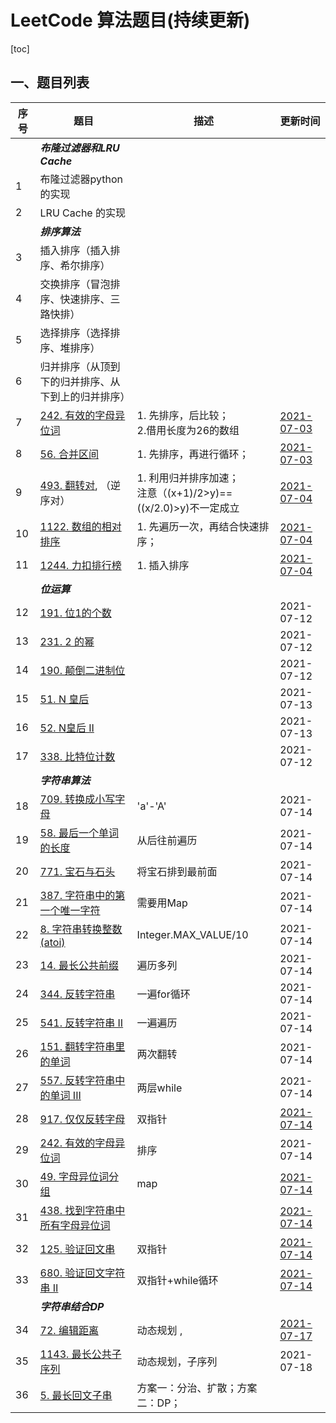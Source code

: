 # LeetCode 算法题目(持续更新)

[toc]

## 一、题目列表

| 序号 | 题目                                                         | 描述                                                         | 更新时间                                                     |
| ---- | ------------------------------------------------------------ | ------------------------------------------------------------ | ------------------------------------------------------------ |
|      | ***布隆过滤器和LRU Cache***                                  |                                                              |                                                              |
| 1    | 布隆过滤器python的实现                                       |                                                              |                                                              |
| 2    | LRU Cache 的实现                                             |                                                              |                                                              |
|      | ***排序算法***                                               |                                                              |                                                              |
| 3    | 插入排序（插入排序、希尔排序）                               |                                                              |                                                              |
| 4    | 交换排序（冒泡排序、快速排序、三路快排）                     |                                                              |                                                              |
| 5    | 选择排序（选择排序、堆排序）                                 |                                                              |                                                              |
| 6    | 归并排序（从顶到下的归并排序、从下到上的归并排序）           |                                                              |                                                              |
| 7    | [242. 有效的字母异位词](https://leetcode-cn.com/problems/valid-anagram/) | 1. 先排序，后比较；<br />2.借用长度为26的数组                | [2021-07-03](https://gitee.com/lf-ren/arts/blob/master/LeetCodeWP/src/main/java/com/hef/review/review01sort/work01/LeetCode242ValidAnagram.java) |
| 8    | [56. 合并区间](https://leetcode-cn.com/problems/merge-intervals/) | 1. 先排序，再进行循环；                                      | [2021-07-03](https://gitee.com/lf-ren/arts/blob/master/LeetCodeWP/src/main/java/com/hef/review/review01sort/work01/LeetCode56MergeIntervals.java) |
| 9    | [493. 翻转对](https://leetcode-cn.com/problems/reverse-pairs/), （逆序对） | 1. 利用归并排序加速；<br />注意（(x+1)/2>y)==((x/2.0)>y)不一定成立 | [2021-07-04](https://gitee.com/lf-ren/arts/blob/master/LeetCodeWP/src/main/java/com/hef/review/review01sort/work01/LeetCode493ReversePairs.java) |
| 10   | [1122. 数组的相对排序](https://leetcode-cn.com/problems/relative-sort-array/) | 1. 先遍历一次，再结合快速排序；                              | [2021-07-04](https://gitee.com/lf-ren/arts/blob/master/LeetCodeWP/src/main/java/com/hef/review/review01sort/work01/LeetCode1122RelativeSortArray.java) |
| 11   | [1244. 力扣排行榜](https://leetcode-cn.com/problems/design-a-leaderboard/) | 1. 插入排序                                                  | [2021-07-04](https://gitee.com/lf-ren/arts/blob/master/LeetCodeWP/src/main/java/com/hef/review/review01sort/work01/LeetCode1244DesignALeaderboard.java) |
|      | ***位运算***                                                 |                                                              |                                                              |
| 12   | [191. 位1的个数](https://leetcode-cn.com/problems/number-of-1-bits/) |                                                              | 2021-07-12                                                   |
| 13   | [231. 2 的幂](https://leetcode-cn.com/problems/power-of-two/) |                                                              | 2021-07-12                                                   |
| 14   | [190. 颠倒二进制位](https://leetcode-cn.com/problems/reverse-bits/) |                                                              | 2021-07-12                                                   |
| 15   | [51. N 皇后](https://leetcode-cn.com/problems/n-queens/)     |                                                              | 2021-07-13                                                   |
| 16   | [52. N皇后 II](https://leetcode-cn.com/problems/n-queens-ii/) |                                                              | 2021-07-13                                                   |
| 17   | [338. 比特位计数](https://leetcode-cn.com/problems/counting-bits/) |                                                              | 2021-07-12                                                   |
|      | ***字符串算法***                                             |                                                              |                                                              |
| 18   | [709. 转换成小写字母](https://leetcode-cn.com/problems/to-lower-case/) | 'a'-'A'                                                      | 2021-07-14                                                   |
| 19   | [58. 最后一个单词的长度](https://leetcode-cn.com/problems/length-of-last-word/) | 从后往前遍历                                                 | 2021-07-14                                                   |
| 20   | [771. 宝石与石头](https://leetcode-cn.com/problems/jewels-and-stones/) | 将宝石排到最前面                                             | 2021-07-14                                                   |
| 21   | [387. 字符串中的第一个唯一字符](https://leetcode-cn.com/problems/first-unique-character-in-a-string/) | 需要用Map                                                    | 2021-07-14                                                   |
| 22   | [8. 字符串转换整数 (atoi)](https://leetcode-cn.com/problems/string-to-integer-atoi/) | Integer.MAX_VALUE/10                                         | 2021-07-14                                                   |
| 23   | [14. 最长公共前缀](https://leetcode-cn.com/problems/longest-common-prefix/) | 遍历多列                                                     | 2021-07-14                                                   |
| 24   | [344. 反转字符串](https://leetcode-cn.com/problems/reverse-string/) | 一遍for循环                                                  | 2021-07-14                                                   |
| 25   | [541. 反转字符串 II](https://leetcode-cn.com/problems/reverse-string-ii/) | 一遍遍历                                                     | 2021-07-14                                                   |
| 26   | [151. 翻转字符串里的单词](https://leetcode-cn.com/problems/reverse-words-in-a-string/) | 两次翻转                                                     | 2021-07-14                                                   |
| 27   | [557. 反转字符串中的单词 III](https://leetcode-cn.com/problems/reverse-words-in-a-string-iii/) | 两层while                                                    | 2021-07-14                                                   |
| 28   | [917. 仅仅反转字母](https://leetcode-cn.com/problems/reverse-only-letters/) | 双指针                                                       | [2021-07-14](https://gitee.com/lf-ren/arts/blob/master/LeetCodeWP/src/main/java/com/hef/review/review03StringAlgorithm/LeetCode917ReverseOnlyLetters.java) |
| 29   | [242. 有效的字母异位词](https://leetcode-cn.com/problems/valid-anagram/) | 排序                                                         | 2021-07-14                                                   |
| 30   | [49. 字母异位词分组](https://leetcode-cn.com/problems/group-anagrams/) | map                                                          | [2021-07-14](https://gitee.com/lf-ren/arts/blob/master/LeetCodeWP/src/main/java/com/hef/review/review03StringAlgorithm/LeetCode917ReverseOnlyLetters.java) |
| 31   | [438. 找到字符串中所有字母异位词](https://leetcode-cn.com/problems/find-all-anagrams-in-a-string/) |                                                              | [2021-07-14](https://gitee.com/lf-ren/arts/blob/master/LeetCodeWP/src/main/java/com/hef/review/review03StringAlgorithm/LeetCode438FindAllAnagramsInAString.java) |
| 32   | [125. 验证回文串](https://leetcode-cn.com/problems/valid-palindrome/) | 双指针                                                       | [2021-07-14](https://gitee.com/lf-ren/arts/blob/master/LeetCodeWP/src/main/java/com/hef/review/review03StringAlgorithm/LeetCode125ValidPalindrome.java) |
| 33   | [680. 验证回文字符串 Ⅱ](https://leetcode-cn.com/problems/valid-palindrome-ii/) | 双指针+while循环                                             | [2021-07-14](https://gitee.com/lf-ren/arts/blob/master/LeetCodeWP/src/main/java/com/hef/review/review03StringAlgorithm/LeetCode680ValidPalindromeII.java) |
|      | ***字符串结合DP***                                           |                                                              |                                                              |
| 34   | [72. 编辑距离](https://leetcode-cn.com/problems/edit-distance/) | 动态规划 ,                                                   | [2021-07-17](https://gitee.com/lf-ren/arts/blob/master/LeetCodeWP/src/main/java/com/hef/review/review03StringAlgorithm/LeetCode72EditDistance.java) |
| 35   | [1143. 最长公共子序列](https://leetcode-cn.com/problems/longest-common-subsequence/) | 动态规划，子序列                                             | 2021-07-18                                                   |
| 36   | [5. 最长回文子串](https://leetcode-cn.com/problems/longest-palindromic-substring/) | 方案一：分治、扩散；方案二：DP；                             |                                                              |

